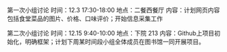 第一次小组讨论
时间：12.3 17:30-18:00
地点：二餐西餐厅
内容：计划网页内容包括食堂菜品的图片、价格、口味评价；开始信息采集工作

第二次小组讨论
时间：12.15 9:40-10:00
地点：下院 213
内容：Github上项目初始化，明确框架；计划下周某时间段小组全体成员在图书馆一同开展项目。
